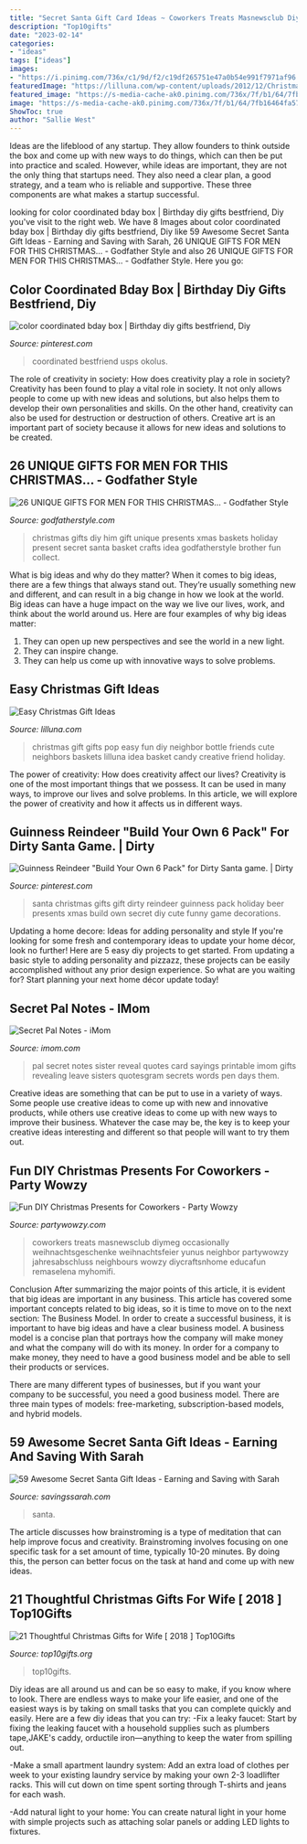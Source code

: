 ```yaml
---
title: "Secret Santa Gift Card Ideas ~ Coworkers Treats Masnewsclub Diymeg Occasionally Weihnachtsgeschenke Weihnachtsfeier Yunus Neighbor Partywowzy Jahresabschluss Neighbours Wowzy Diycraftsnhome Educafun Remaselena Myhomifi"
description: "Top10gifts"
date: "2023-02-14"
categories:
- "ideas"
tags: ["ideas"]
images:
- "https://i.pinimg.com/736x/c1/9d/f2/c19df265751e47a0b54e991f7971af96.jpg"
featuredImage: "https://lilluna.com/wp-content/uploads/2012/12/Christmas-Pop-Bottle-Set.-This-is-such-a-cute-and-easy-Neighbor-and-Friend-Christmas-gift-idea.-lilluna.com-1.jpg"
featured_image: "https://s-media-cache-ak0.pinimg.com/736x/7f/b1/64/7fb16464fa57ac9ec73c6fc0f3caf469.jpg"
image: "https://s-media-cache-ak0.pinimg.com/736x/7f/b1/64/7fb16464fa57ac9ec73c6fc0f3caf469.jpg"
ShowToc: true
author: "Sallie West"
---
```



Ideas are the lifeblood of any startup. They allow founders to think outside the box and come up with new ways to do things, which can then be put into practice and scaled. However, while ideas are important, they are not the only thing that startups need. They also need a clear plan, a good strategy, and a team who is reliable and supportive. These three components are what makes a startup successful.

	

		
looking for color coordinated bday box | Birthday diy gifts bestfriend, Diy you've visit to the right web. We have 8 Images about color coordinated bday box | Birthday diy gifts bestfriend, Diy like 59 Awesome Secret Santa Gift Ideas - Earning and Saving with Sarah, 26 UNIQUE GIFTS FOR MEN FOR THIS CHRISTMAS... - Godfather Style and also 26 UNIQUE GIFTS FOR MEN FOR THIS CHRISTMAS... - Godfather Style. Here you go:
		
    
## Color Coordinated Bday Box | Birthday Diy Gifts Bestfriend, Diy

<img loading=lazy src="https://i.pinimg.com/736x/c1/9d/f2/c19df265751e47a0b54e991f7971af96.jpg" onerror="this.onerror=null;this.src='https://tse1.mm.bing.net/th?id=OIP.2VXy0PWIWdYSaJRz04gALwHaJ3&amp;pid=15.1';" alt="color coordinated bday box | Birthday diy gifts bestfriend, Diy">

_Source: pinterest.com_

>coordinated bestfriend usps okolus. 

	

The role of creativity in society: How does creativity play a role in society?
Creativity has been found to play a vital role in society. It not only allows people to come up with new ideas and solutions, but also helps them to develop their own personalities and skills. On the other hand, creativity can also be used for destruction or destruction of others. Creative art is an important part of society because it allows for new ideas and solutions to be created.

    
## 26 UNIQUE GIFTS FOR MEN FOR THIS CHRISTMAS... - Godfather Style

<img loading=lazy src="http://godfatherstyle.com/wp-content/uploads/2015/11/gift-ideas-christmas.jpg" onerror="this.onerror=null;this.src='https://tse4.mm.bing.net/th?id=OIP.ffZrFF6B2k8GmHe72XwQJwHaJ4&amp;pid=15.1';" alt="26 UNIQUE GIFTS FOR MEN FOR THIS CHRISTMAS... - Godfather Style">

_Source: godfatherstyle.com_

>christmas gifts diy him gift unique presents xmas baskets holiday present secret santa basket crafts idea godfatherstyle brother fun collect. 

	

What is big ideas and why do they matter?
When it comes to big ideas, there are a few things that always stand out. They’re usually something new and different, and can result in a big change in how we look at the world. Big ideas can have a huge impact on the way we live our lives, work, and think about the world around us. Here are four examples of why big ideas matter: 
1. They can open up new perspectives and see the world in a new light.
2. They can inspire change.
3. They can help us come up with innovative ways to solve problems.

    
## Easy Christmas Gift Ideas

<img loading=lazy src="https://lilluna.com/wp-content/uploads/2012/12/Christmas-Pop-Bottle-Set.-This-is-such-a-cute-and-easy-Neighbor-and-Friend-Christmas-gift-idea.-lilluna.com-1.jpg" onerror="this.onerror=null;this.src='https://tse2.mm.bing.net/th?id=OIP.rLO-XgptUwkwIGm5DmZnewHaLE&amp;pid=15.1';" alt="Easy Christmas Gift Ideas">

_Source: lilluna.com_

>christmas gift gifts pop easy fun diy neighbor bottle friends cute neighbors baskets lilluna idea basket candy creative friend holiday. 

	

The power of creativity: How does creativity affect our lives?
Creativity is one of the most important things that we possess. It can be used in many ways, to improve our lives and solve problems. In this article, we will explore the power of creativity and how it affects us in different ways.

    
## Guinness Reindeer &quot;Build Your Own 6 Pack&quot; For Dirty Santa Game. | Dirty

<img loading=lazy src="https://s-media-cache-ak0.pinimg.com/736x/7f/b1/64/7fb16464fa57ac9ec73c6fc0f3caf469.jpg" onerror="this.onerror=null;this.src='https://tse3.mm.bing.net/th?id=OIP.jtK2lBHoXTALFUc3VCh_5AHaMY&amp;pid=15.1';" alt="Guinness Reindeer &quot;Build Your Own 6 Pack&quot; for Dirty Santa game. | Dirty">

_Source: pinterest.com_

>santa christmas gifts gift dirty reindeer guinness pack holiday beer presents xmas build own secret diy cute funny game decorations. 

	

Updating a home decore: Ideas for adding personality and style
If you're looking for some fresh and contemporary ideas to update your home décor, look no further! Here are 5 easy diy projects to get started. From updating a basic style to adding personality and pizzazz, these projects can be easily accomplished without any prior design experience. So what are you waiting for? Start planning your next home décor update today!

    
## Secret Pal Notes - IMom

<img loading=lazy src="http://www.imom.com/wp-content/uploads/2014/09/imom_secret_pal_notes_600px.jpg" onerror="this.onerror=null;this.src='https://tse2.mm.bing.net/th?id=OIP.ERY-QrI4bcI3JMvR_WdN0gHaJk&amp;pid=15.1';" alt="Secret Pal Notes - iMom">

_Source: imom.com_

>pal secret notes sister reveal quotes card sayings printable imom gifts revealing leave sisters quotesgram secrets words pen days them. 

	

Creative ideas are something that can be put to use in a variety of ways. Some people use creative ideas to come up with new and innovative products, while others use creative ideas to come up with new ways to improve their business. Whatever the case may be, the key is to keep your creative ideas interesting and different so that people will want to try them out.

    
## Fun DIY Christmas Presents For Coworkers - Party Wowzy

<img loading=lazy src="https://partywowzy.com/wp-content/uploads/2019/12/678687a00c316c424c9e8ad0efcb178b.jpg" onerror="this.onerror=null;this.src='https://tse1.mm.bing.net/th?id=OIP.8z54ytEkyDjGOFQ7qjv7TgHaJ4&amp;pid=15.1';" alt="Fun DIY Christmas Presents for Coworkers - Party Wowzy">

_Source: partywowzy.com_

>coworkers treats masnewsclub diymeg occasionally weihnachtsgeschenke weihnachtsfeier yunus neighbor partywowzy jahresabschluss neighbours wowzy diycraftsnhome educafun remaselena myhomifi. 

	

Conclusion
After summarizing the major points of this article, it is evident that big ideas are important in any business. This article has covered some important concepts related to big ideas, so it is time to move on to the next section: The Business Model.
In order to create a successful business, it is important to have big ideas and have a clear business model. A business model is a concise plan that portrays how the company will make money and what the company will do with its money. In order for a company to make money, they need to have a good business model and be able to sell their products or services. 

There are many different types of businesses, but if you want your company to be successful, you need a good business model. There are three main types of models: free-marketing, subscription-based models, and hybrid models.

    
## 59 Awesome Secret Santa Gift Ideas - Earning And Saving With Sarah

<img loading=lazy src="https://www.savingssarah.com/wp-content/uploads/2016/12/59-Awesome-Secret-Santa-Gift-Ideas.jpg" onerror="this.onerror=null;this.src='https://tse1.mm.bing.net/th?id=OIP.NOAT2-kMj0Bb3SxZBG83YQHaLH&amp;pid=15.1';" alt="59 Awesome Secret Santa Gift Ideas - Earning and Saving with Sarah">

_Source: savingssarah.com_

>santa. 

	

The article discusses how brainstroming is a type of meditation that can help improve focus and creativity. Brainstroming involves focusing on one specific task for a set amount of time, typically 10-20 minutes. By doing this, the person can better focus on the task at hand and come up with new ideas.

    
## 21 Thoughtful Christmas Gifts For Wife [ 2018 ] Top10Gifts

<img loading=lazy src="https://top10gifts.org/wp-content/uploads/2016/09/christmas-gift-ideas-for-wife.jpg" onerror="this.onerror=null;this.src='https://tse2.mm.bing.net/th?id=OIP.gSDoiOWPAOi4h20yOPgu_AHaD4&amp;pid=15.1';" alt="21 Thoughtful Christmas Gifts for Wife [ 2018 ] Top10Gifts">

_Source: top10gifts.org_

>top10gifts. 

	

Diy ideas are all around us and can be so easy to make, if you know where to look.
There are endless ways to make your life easier, and one of the easiest ways is by taking on small tasks that you can complete quickly and easily. Here are a few diy ideas that you can try:
-Fix a leaky faucet: Start by fixing the leaking faucet with a household supplies such as plumbers tape,JAKE's caddy, orductile iron—anything to keep the water from spilling out.

-Make a small apartment laundry system: Add an extra load of clothes per week to your existing laundry service by making your own 2-3 loadlifter racks. This will cut down on time spent sorting through T-shirts and jeans for each wash.

-Add natural light to your home: You can create natural light in your home with simple projects such as attaching solar panels or adding LED lights to fixtures.

